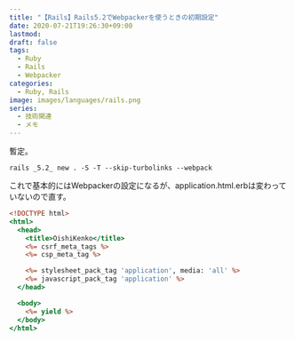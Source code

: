 ```yaml
---
title: "【Rails】Rails5.2でWebpackerを使うときの初期設定"
date: 2020-07-21T19:26:30+09:00
lastmod:
draft: false
tags:
  - Ruby
  - Rails
  - Webpacker
categories:
  - Ruby, Rails
image: images/languages/rails.png
series:
  - 技術関連
  - メモ
---
```


暫定。

```
rails _5.2_ new . -S -T --skip-turbolinks --webpack
```

これで基本的にはWebpackerの設定になるが、application.html.erbは変わっていないので直す。

```erb:application.html.erb
<!DOCTYPE html>
<html>
  <head>
    <title>OishiKenko</title>
    <%= csrf_meta_tags %>
    <%= csp_meta_tag %>

    <%= stylesheet_pack_tag 'application', media: 'all' %>
    <%= javascript_pack_tag 'application' %>
  </head>

  <body>
    <%= yield %>
  </body>
</html>
```
